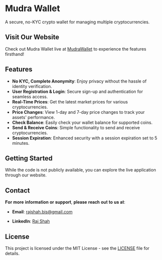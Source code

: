 # Mudra Wallet

A secure, no-KYC crypto wallet for managing multiple cryptocurrencies.

## Visit Our Website
Check out Mudra Wallet live at [MudraWallet](https://mudrawallet.com/) to experience the features firsthand!

## Features
- **No KYC, Complete Anonymity**: Enjoy privacy without the hassle of identity verification.
- **User Registration & Login**: Secure sign-up and authentication for seamless access.
- **Real-Time Prices**: Get the latest market prices for various cryptocurrencies.
- **Price Changes**: View 1-day and 7-day price changes to track your assets' performance.
- **Check Balance**: Easily check your wallet balance for supported coins.
- **Send & Receive Coins**: Simple functionality to send and receive cryptocurrencies.
- **Session Expiration**: Enhanced security with a session expiration set to 5 minutes.

## Getting Started
While the code is not publicly available, you can explore the live application through our website.

## Contact
𝐅𝐨𝐫 𝐦𝐨𝐫𝐞 𝐢𝐧𝐟𝐨𝐫𝐦𝐚𝐭𝐢𝐨𝐧 𝐨𝐫 𝐬𝐮𝐩𝐩𝐨𝐫𝐭, 𝐩𝐥𝐞𝐚𝐬𝐞 𝐫𝐞𝐚𝐜𝐡 𝐨𝐮𝐭 𝐭𝐨 𝐮𝐬 𝐚𝐭:


- **Email**: [rajshah.bis@gmail.com](mailto:rajshah.bis@gmail.com)

- **LinkedIn**: [Raj Shah](https://www.linkedin.com/in/raj-shah-931439260/)


## License
This project is licensed under the MIT License - see the [LICENSE](LICENSE) file for details.
